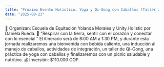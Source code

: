 ```yaml
---
title: "Próximo Evento Holístico: Yoga y Qi-Gong con Caballos (Taller al aire libre)"
date: "2025-08-23"
---
```


🔆 Organizan: Escuela de Equitación Yolanda Morales y Unity.Holistic por Daniela Rueda. 🌿 "Respirar con la tierra, sentir con el corazón y conectar con lo esencial." El itinerario será de 8:00 AM a 1:30 PM, y durante esta jornada realizaremos una bienvenida con bebida caliente, una inducción al manejo de caballos, actividades de integración, un taller de Qi-Gong, una práctica de yoga con caballos y finalizaremos con un picnic saludable y nutritivo. 💰 Inversión: $110.000 COP.
